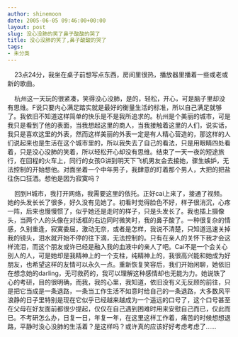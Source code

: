 ```yaml
---
author: shinemoon
date: 2005-06-05 09:46:00+00:00
layout: post
slug: 没心没肺的笑了鼻子酸酸的哭了
title: 没心没肺的笑了,鼻子酸酸的哭了
tags:
- 未分类
---
```


    23点24分，我坐在桌子前想写点东西，房间里很热，播放器里播着一些或老或新的歌曲。  
  
    杭州这一天玩的很紧凑，笑得没心没肺，是的，轻松，开心，可是脑子里却没有思维。F说只要内心满足踏实就是最好的衡量生活的标准，所以自己满足就够了。我依旧不知道这样简单的快乐是不是我所追求的。杭州是个美丽的城市，可是我只是看到了他的表面，当我想起这里的商人，当我接触着这里的人们，说实话，我只是喜欢这里的外表，然而这样美丽的外表一定是有人精心营造的，那这样的人们说起来也是生活在这个城市里的，所以我失去了自己的看法，只是用眼睛四处看着，只是没心没肺的笑着，所以轻松开心却没有思维。结束了一天一夜的短途旅行，在回程的火车上，同行的女孩G讲到明天下飞机男友会去接她，骤生嫉妒，无法控制的开始想他。对面坐着一个中年男子，我肆意的盯着那个男人，大把的把盐往伤口狂洒。想他是因为寂寞吗？  
  
    回到H城市，我打开网络，我需要这里的依托。正好cai上来了，接通了视频。她的头发长长了很多，好久没有见她了。初看时觉得脸色不好，样子很消沉，心疼一阵，后来也慢慢惯了，似乎她还是走时的样子，只是头发长了。我也插上摄像头，当两个人的头像在对话框的右边同时微笑时，我的鼻子酸了。一种很复杂的情感，久别重逢，寂寞委屈，激动无奈，或者是怎样，我说不清楚，只知道迅速关掉我的镜头，泪水就开始不停的往下滴，无法控制的。只有在亲人的关怀下我才会这样流泪，而这个朋友或许已经是融入我的血液中的亲人了吧。Cai不是一个会关心别人的人，可是她却是我精神上的一个支柱，纯精神上的，我很高兴能和她成为好朋友，也希望这样的友情可以永久一点。重新恢复笑容后，我们开始闲聊，她依旧在想念她的darling，无可救药的，我可以理解这种感情却也无能为力。她说铁了心的考研，目的很明确，而我，我的心里，我知道，依旧没有义无反顾的前往，只是把它当成是一条退路，一条当工作生活不如意时给自己的一条退路，大多数风平浪静的日子里特别是现在它似乎已经越来越成为一个遥远的口号了，这个口号甚至在父母在好友面前都很少提起，仅仅在自己遇到困难时用来安慰自己而已，仅此而已。不考研怎么办，日复一日，年复一年，在这里这样工作着，痛苦的时候想想退路，平静时没心没肺的生活着？是这样吗？或许真的应该好好考虑考虑了……  

